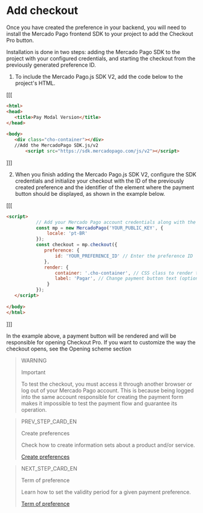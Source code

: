 # Add checkout
 
Once you have created the preference in your backend, you will need to install the Mercado Pago frontend SDK to your project to add the Checkout Pro button.
 
Installation is done in two steps: adding the Mercado Pago SDK to the project with your configured credentials, and starting the checkout from the previously generated preference ID.
 
1. To include the Mercado Pago.js SDK V2, add the code below to the project's HTML.
 
[[[
```html
<html>
<head>
   <title>Pay Modal Version</title>
</head>
 
<body>
   <div class="cho-container"></div>
   //Add the MercadoPago SDK.js/v2
       <script src="https://sdk.mercadopago.com/js/v2"></script>
```
]]]
      
2. When you finish adding the Mercado Pago.js SDK V2, configure the SDK credentials and initialize your checkout with the ID of the previously created preference and the identifier of the element where the payment button should be displayed, as shown in the example below.
 
[[[
```html
<script>
           // Add your Mercado Pago account credentials along with the SDK
           const mp = new MercadoPago('YOUR_PUBLIC_KEY', {
               locale: 'pt-BR'
           });
           const checkout = mp.checkout({
              preference: {
                  id: 'YOUR_PREFERENCE_ID' // Enter the preference ID
              },
              render: {
                  container: '.cho-container', // CSS class to render the payment button
                  label: 'Pagar', // Change payment button text (optional)
               }
           });
   </script>       
  
</body>
</html>
```
]]]
 
In the example above, a payment button will be rendered and will be responsible for opening Checkout Pro. If you want to customize the way the checkout opens, see the Opening scheme section
 
> WARNING
>
> Important
>
> To test the checkout, you must access it through another browser or log out of your Mercado Pago account. This is because being logged into the same account responsible for creating the payment form makes it impossible to test the payment flow and guarantee its operation.

> PREV_STEP_CARD_EN
>
> Create preferences
>
> Check how to create information sets about a product and/or service.
>
> [Create preferences](/developers/es/docs/checkout-pro/requirements)

> NEXT_STEP_CARD_EN
>
> Term of preference 
>
> Learn how to set the validity period for a given payment preference.
>
> [Term of preference](/developers/en/docs/checkout-pro/checkout-customization/preferences/term-of-preference)